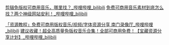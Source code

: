 [剪辑免版权可商用音乐，哪里找？_哔哩哔哩_bilibili](https://www.bilibili.com/video/BV1bp2AYmEuU/?spm_id_from=333.337.search-card.all.click&vd_source=dbf6bcb88ffa406224b1704eac3c988e)
[免费可商用音乐素材到底怎么找？两个神级网站安利！_哔哩哔哩_bilibili](https://www.bilibili.com/video/BV1ZK4116745/?spm_id_from=333.337.search-card.all.click&vd_source=dbf6bcb88ffa406224b1704eac3c988e)

[「资源教程」免费可商用版权音乐/视频/字体资源分享 南门录像厅_哔哩哔哩_bilibili](https://www.bilibili.com/video/BV1dK4y1C7C3/?spm_id_from=333.337.search-card.all.click&vd_source=dbf6bcb88ffa406224b1704eac3c988e)
[建议收藏！超全高质量免版权音乐合集！全部可商用免费！【宝藏资源分享计划】_哔哩哔哩_bilibili](https://www.bilibili.com/video/BV1mB4y147dn/?spm_id_from=333.337.search-card.all.click&vd_source=dbf6bcb88ffa406224b1704eac3c988e)
